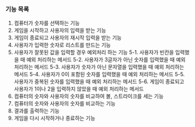 ### 기능 목록

1. 컴퓨터가 숫자를 선택하는 기능
2. 게임을 시작하고 사용자의 입력을 받는 기능
3. 게임이 종료되고 사용자의 재시작 입력을 받는 기능
4. 사용자가 입력한 숫자로 리스트를 만드는 기능
5. 사용자가 잘못된 값을 입력할 경우 예외처리 하는 기능
   5-1. 사용자가 빈칸을 입력했을 때 예외 처리하는 메서드
   5-2. 사용자가 3글자가 아닌 숫자를 입력했을 때 예외 처리하는 메서드
   5-3. 사용자가 숫자가 아닌 문자열을 입력했을 때 예외 처리하는 메서드
   5-4. 사용자가 0이 포함된 숫자를 입력했을 때 예외 처리하는 메서드
   5-5. 사용자가 중복된 숫자를 입력했을 때 예외 처리하는 메서드
   5-6. 게임이 종료되고 사용자가 1이나 2을 입력하지 않았을 때 예외 처리하는 메서드
6. 컴퓨터의 숫자와 사용자의 숫자를 비교하여 볼, 스트라이크를 세는 기능
7. 컴퓨터의 숫자와 사용자의 숫자를 비교하는 기능
8. 결과를 출력하는 기능
9. 게임을 다시 시작하거나 종료하는 기능